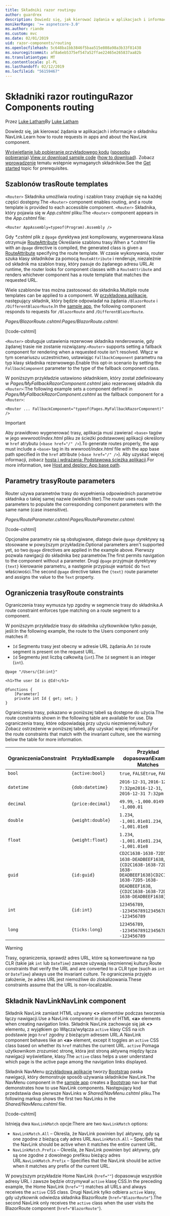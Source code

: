 ```yaml
---
title: Składniki razor routingu
author: guardrex
description: Dowiedz się, jak kierować żądania w aplikacjach i informacje o składniku NavLink.
monikerRange: '>= aspnetcore-3.0'
ms.author: riande
ms.custom: mvc
ms.date: 02/01/2019
uid: razor-components/routing
ms.openlocfilehash: 5c648ba1bb3846f5baa515e808a98a3b33f81438
ms.sourcegitcommit: af8a6eb5375ef547a52ffae22465e265837aa82b
ms.translationtype: MT
ms.contentlocale: pl-PL
ms.lasthandoff: 02/12/2019
ms.locfileid: "56159467"
---
```

# <a name="razor-components-routing"></a><span data-ttu-id="dd186-103">Składniki razor routingu</span><span class="sxs-lookup"><span data-stu-id="dd186-103">Razor Components routing</span></span>

<span data-ttu-id="dd186-104">Przez [Luke Latham](https://github.com/guardrex)</span><span class="sxs-lookup"><span data-stu-id="dd186-104">By [Luke Latham](https://github.com/guardrex)</span></span>

<span data-ttu-id="dd186-105">Dowiedz się, jak kierować żądania w aplikacjach i informacje o składniku NavLink.</span><span class="sxs-lookup"><span data-stu-id="dd186-105">Learn how to route requests in apps and about the NavLink component.</span></span>

<span data-ttu-id="dd186-106">[Wyświetlanie lub pobieranie przykładowego kodu](https://github.com/aspnet/Docs/tree/master/aspnetcore/razor-components/common/samples/) ([sposobu pobierania](xref:index#how-to-download-a-sample)).</span><span class="sxs-lookup"><span data-stu-id="dd186-106">[View or download sample code](https://github.com/aspnet/Docs/tree/master/aspnetcore/razor-components/common/samples/) ([how to download](xref:index#how-to-download-a-sample)).</span></span> <span data-ttu-id="dd186-107">Zobacz [wprowadzenie](xref:razor-components/get-started) tematu wstępnie wymaganych składników.</span><span class="sxs-lookup"><span data-stu-id="dd186-107">See the [Get started](xref:razor-components/get-started) topic for prerequisites.</span></span>

## <a name="route-templates"></a><span data-ttu-id="dd186-108">Szablonów tras</span><span class="sxs-lookup"><span data-stu-id="dd186-108">Route templates</span></span>

<span data-ttu-id="dd186-109">`<Router>` Składnika umożliwia routing i szablon trasy znajduje się na każdej części dostępny.</span><span class="sxs-lookup"><span data-stu-id="dd186-109">The `<Router>` component enables routing, and a route template is provided to each accessible component.</span></span> <span data-ttu-id="dd186-110">`<Router>` Składnika, który pojawia się w *App.cshtml* pliku:</span><span class="sxs-lookup"><span data-stu-id="dd186-110">The `<Router>` component appears in the *App.cshtml* file:</span></span>

```cshtml
<Router AppAssembly=typeof(Program).Assembly />
```

<span data-ttu-id="dd186-111">Gdy  *\*.cshtml* plik z `@page` dyrektywa jest kompilowany, wygenerowana klasa otrzymuje [RouteAttribute](/dotnet/api/microsoft.aspnetcore.mvc.routeattribute) Określanie szablonu trasy.</span><span class="sxs-lookup"><span data-stu-id="dd186-111">When a *\*.cshtml* file with an `@page` directive is compiled, the generated class is given a [RouteAttribute](/dotnet/api/microsoft.aspnetcore.mvc.routeattribute) specifying the route template.</span></span> <span data-ttu-id="dd186-112">W czasie wykonywania, router szuka klasy składników za pomocą `RouteAttribute` i renderuje, niezależnie od składnik ma szablon trasy, który pasuje do żądanego adresu URL.</span><span class="sxs-lookup"><span data-stu-id="dd186-112">At runtime, the router looks for component classes with a `RouteAttribute` and renders whichever component has a route template that matches the requested URL.</span></span>

<span data-ttu-id="dd186-113">Wiele szablonów tras można zastosować do składnika.</span><span class="sxs-lookup"><span data-stu-id="dd186-113">Multiple route templates can be applied to a component.</span></span> <span data-ttu-id="dd186-114">W [przykładową aplikację](https://github.com/aspnet/Docs/tree/master/aspnetcore/razor-components/common/samples/), następujący składnik, który będzie odpowiadał na żądania `/BlazorRoute` i `/DifferentBlazorRoute`.</span><span class="sxs-lookup"><span data-stu-id="dd186-114">In the [sample app](https://github.com/aspnet/Docs/tree/master/aspnetcore/razor-components/common/samples/), the following component responds to requests for `/BlazorRoute` and `/DifferentBlazorRoute`.</span></span>

<span data-ttu-id="dd186-115">*Pages/BlazorRoute.cshtml*:</span><span class="sxs-lookup"><span data-stu-id="dd186-115">*Pages/BlazorRoute.cshtml*:</span></span>

[!code-cshtml[](common/samples/3.x/BlazorSample/Pages/BlazorRoute.cshtml?start=1&end=4)]

<span data-ttu-id="dd186-116">`<Router>` obsługuje ustawienia rezerwowe składnika renderowanie, gdy żądanej trasie nie zostanie rozwiązany.</span><span class="sxs-lookup"><span data-stu-id="dd186-116">`<Router>` supports setting a fallback component for rendering when a requested route isn't resolved.</span></span> <span data-ttu-id="dd186-117">Włącz w tym scenariuszu uczestnictwo, ustawiając `FallbackComponent` parametru na typ klasy składnika rezerwowego.</span><span class="sxs-lookup"><span data-stu-id="dd186-117">Enable this opt-in scenario by setting the `FallbackComponent` parameter to the type of the fallback component class.</span></span>

<span data-ttu-id="dd186-118">W poniższym przykładzie ustawiono składnikiem, który został zdefiniowany w *Pages/MyFallbackRazorComponent.cshtml* jako rezerwowej składnik dla `<Router>`:</span><span class="sxs-lookup"><span data-stu-id="dd186-118">The following example sets a component defined in *Pages/MyFallbackRazorComponent.cshtml* as the fallback component for a `<Router>`:</span></span>

```cshtml
<Router ... FallbackComponent="typeof(Pages.MyFallbackRazorComponent)" />
```

> [!IMPORTANT]
> <span data-ttu-id="dd186-119">Aby prawidłowo wygenerować trasy, aplikacja musi zawierać `<base>` tagów w jego *wwwroot/index.html* pliku ze ścieżki podstawowej aplikacji określony w `href` atrybutu (`<base href="/" />`).</span><span class="sxs-lookup"><span data-stu-id="dd186-119">To generate routes properly, the app must include a `<base>` tag in its *wwwroot/index.html* file with the app base path specified in the `href` attribute (`<base href="/" />`).</span></span> <span data-ttu-id="dd186-120">Aby uzyskać więcej informacji, zobacz [hosta i wdrażania: Podstawowa ścieżka aplikacji](xref:host-and-deploy/razor-components/index#app-base-path).</span><span class="sxs-lookup"><span data-stu-id="dd186-120">For more information, see [Host and deploy: App base path](xref:host-and-deploy/razor-components/index#app-base-path).</span></span>

## <a name="route-parameters"></a><span data-ttu-id="dd186-121">Parametry trasy</span><span class="sxs-lookup"><span data-stu-id="dd186-121">Route parameters</span></span>

<span data-ttu-id="dd186-122">Router używa parametrów trasy do wypełnienia odpowiednich parametrów składnika o takiej samej nazwie (wielkich liter).</span><span class="sxs-lookup"><span data-stu-id="dd186-122">The router uses route parameters to populate the corresponding component parameters with the same name (case insensitive).</span></span>

<span data-ttu-id="dd186-123">*Pages/RouteParameter.cshtml*:</span><span class="sxs-lookup"><span data-stu-id="dd186-123">*Pages/RouteParameter.cshtml*:</span></span>

[!code-cshtml[](common/samples/3.x/BlazorSample/Pages/RouteParameter.cshtml?start=1&end=8)]

<span data-ttu-id="dd186-124">Opcjonalne parametry nie są obsługiwane, dlatego dwie `@page` dyrektywy są stosowane w powyższym przykładzie.</span><span class="sxs-lookup"><span data-stu-id="dd186-124">Optional parameters aren't supported yet, so two `@page` directives are applied in the example above.</span></span> <span data-ttu-id="dd186-125">Pierwszy pozwala nawigacji do składnika bez parametrów.</span><span class="sxs-lookup"><span data-stu-id="dd186-125">The first permits navigation to the component without a parameter.</span></span> <span data-ttu-id="dd186-126">Drugi `@page` przyjmuje dyrektywy `{text}` kierowanie parametru, a następnie przypisuje wartość do `Text` właściwości.</span><span class="sxs-lookup"><span data-stu-id="dd186-126">The second `@page` directive takes the `{text}` route parameter and assigns the value to the `Text` property.</span></span>

## <a name="route-constraints"></a><span data-ttu-id="dd186-127">Ograniczenia trasy</span><span class="sxs-lookup"><span data-stu-id="dd186-127">Route constraints</span></span>

<span data-ttu-id="dd186-128">Ograniczenia trasy wymusza typ zgodny w segmencie trasy do składnika.</span><span class="sxs-lookup"><span data-stu-id="dd186-128">A route constraint enforces type matching on a route segment to a component.</span></span>

<span data-ttu-id="dd186-129">W poniższym przykładzie trasy do składnika użytkowników tylko pasuje, jeśli:</span><span class="sxs-lookup"><span data-stu-id="dd186-129">In the following example, the route to the Users component only matches if:</span></span>

* <span data-ttu-id="dd186-130">`Id` Segmentu trasy jest obecny w adresie URL żądania.</span><span class="sxs-lookup"><span data-stu-id="dd186-130">An `Id` route segment is present on the request URL.</span></span>
* <span data-ttu-id="dd186-131">`Id` Segmentu jest liczbą całkowitą (`int`).</span><span class="sxs-lookup"><span data-stu-id="dd186-131">The `Id` segment is an integer (`int`).</span></span>

```cshtml
@page "/Users/{Id:int}"

<h1>The user Id is @Id!</h1>

@functions {
    [Parameter]
    private int Id { get; set; }
}
```

<span data-ttu-id="dd186-132">Ograniczenia trasy, pokazano w poniższej tabeli są dostępne do użycia.</span><span class="sxs-lookup"><span data-stu-id="dd186-132">The route constraints shown in the following table are available for use.</span></span> <span data-ttu-id="dd186-133">Dla ograniczenia trasy, które odpowiadają przy użyciu niezmiennej kultury Zobacz ostrzeżenie w poniższej tabeli, aby uzyskać więcej informacji.</span><span class="sxs-lookup"><span data-stu-id="dd186-133">For the route constraints that match with the invariant culture, see the warning below the table for more information.</span></span>

| <span data-ttu-id="dd186-134">Ograniczenia</span><span class="sxs-lookup"><span data-stu-id="dd186-134">Constraint</span></span> | <span data-ttu-id="dd186-135">Przykład</span><span class="sxs-lookup"><span data-stu-id="dd186-135">Example</span></span>           | <span data-ttu-id="dd186-136">Przykład dopasowań</span><span class="sxs-lookup"><span data-stu-id="dd186-136">Example Matches</span></span>                                                                  | <span data-ttu-id="dd186-137">Niezmiennej</span><span class="sxs-lookup"><span data-stu-id="dd186-137">Invariant</span></span><br><span data-ttu-id="dd186-138">kultura</span><span class="sxs-lookup"><span data-stu-id="dd186-138">culture</span></span><br><span data-ttu-id="dd186-139">parowanie</span><span class="sxs-lookup"><span data-stu-id="dd186-139">matching</span></span> |
| ---------- | ----------------- | -------------------------------------------------------------------------------- | :------------------------------: |
| `bool`     | `{active:bool}`   | <span data-ttu-id="dd186-140">`true`, `FALSE`</span><span class="sxs-lookup"><span data-stu-id="dd186-140">`true`, `FALSE`</span></span>                                                                  | <span data-ttu-id="dd186-141">Nie</span><span class="sxs-lookup"><span data-stu-id="dd186-141">No</span></span>                               |
| `datetime` | `{dob:datetime}`  | <span data-ttu-id="dd186-142">`2016-12-31`, `2016-12-31 7:32pm`</span><span class="sxs-lookup"><span data-stu-id="dd186-142">`2016-12-31`, `2016-12-31 7:32pm`</span></span>                                                | <span data-ttu-id="dd186-143">Tak</span><span class="sxs-lookup"><span data-stu-id="dd186-143">Yes</span></span>                              |
| `decimal`  | `{price:decimal}` | <span data-ttu-id="dd186-144">`49.99`, `-1,000.01`</span><span class="sxs-lookup"><span data-stu-id="dd186-144">`49.99`, `-1,000.01`</span></span>                                                             | <span data-ttu-id="dd186-145">Tak</span><span class="sxs-lookup"><span data-stu-id="dd186-145">Yes</span></span>                              |
| `double`   | `{weight:double}` | <span data-ttu-id="dd186-146">`1.234`, `-1,001.01e8`</span><span class="sxs-lookup"><span data-stu-id="dd186-146">`1.234`, `-1,001.01e8`</span></span>                                                           | <span data-ttu-id="dd186-147">Tak</span><span class="sxs-lookup"><span data-stu-id="dd186-147">Yes</span></span>                              |
| `float`    | `{weight:float}`  | <span data-ttu-id="dd186-148">`1.234`, `-1,001.01e8`</span><span class="sxs-lookup"><span data-stu-id="dd186-148">`1.234`, `-1,001.01e8`</span></span>                                                           | <span data-ttu-id="dd186-149">Tak</span><span class="sxs-lookup"><span data-stu-id="dd186-149">Yes</span></span>                              |
| `guid`     | `{id:guid}`       | <span data-ttu-id="dd186-150">`CD2C1638-1638-72D5-1638-DEADBEEF1638`, `{CD2C1638-1638-72D5-1638-DEADBEEF1638}`</span><span class="sxs-lookup"><span data-stu-id="dd186-150">`CD2C1638-1638-72D5-1638-DEADBEEF1638`, `{CD2C1638-1638-72D5-1638-DEADBEEF1638}`</span></span> | <span data-ttu-id="dd186-151">Nie</span><span class="sxs-lookup"><span data-stu-id="dd186-151">No</span></span>                               |
| `int`      | `{id:int}`        | <span data-ttu-id="dd186-152">`123456789`, `-123456789`</span><span class="sxs-lookup"><span data-stu-id="dd186-152">`123456789`, `-123456789`</span></span>                                                        | <span data-ttu-id="dd186-153">Tak</span><span class="sxs-lookup"><span data-stu-id="dd186-153">Yes</span></span>                              |
| `long`     | `{ticks:long}`    | <span data-ttu-id="dd186-154">`123456789`, `-123456789`</span><span class="sxs-lookup"><span data-stu-id="dd186-154">`123456789`, `-123456789`</span></span>                                                        | <span data-ttu-id="dd186-155">Tak</span><span class="sxs-lookup"><span data-stu-id="dd186-155">Yes</span></span>                              |

> [!WARNING]
> <span data-ttu-id="dd186-156">Trasy, ograniczenia, sprawdź adres URL, które są konwertowane na typ CLR (takie jak `int` lub `DateTime`) zawsze używają niezmiennej kultury.</span><span class="sxs-lookup"><span data-stu-id="dd186-156">Route constraints that verify the URL and are converted to a CLR type (such as `int` or `DateTime`) always use the invariant culture.</span></span> <span data-ttu-id="dd186-157">Te ograniczenia przyjęto założenie, że adres URL jest niemożliwe do zlokalizowania.</span><span class="sxs-lookup"><span data-stu-id="dd186-157">These constraints assume that the URL is non-localizable.</span></span>

## <a name="navlink-component"></a><span data-ttu-id="dd186-158">Składnik NavLink</span><span class="sxs-lookup"><span data-stu-id="dd186-158">NavLink component</span></span>

<span data-ttu-id="dd186-159">Składnik NavLink zamiast HTML używany  **\<>** elementów podczas tworzenia łączy nawigacji.</span><span class="sxs-lookup"><span data-stu-id="dd186-159">Use a NavLink component in place of HTML **\<a>** elements when creating navigation links.</span></span> <span data-ttu-id="dd186-160">Składnik NavLink zachowuje się jak  **\<>** elementu, z wyjątkiem go Włącza/wyłącza `active` klasy CSS na ich podstawie jego `href` zgodny z bieżącym adresem URL.</span><span class="sxs-lookup"><span data-stu-id="dd186-160">A NavLink component behaves like an **\<a>** element, except it toggles an `active` CSS class based on whether its `href` matches the current URL.</span></span> <span data-ttu-id="dd186-161">`active` Pomaga użytkownikom zrozumieć stronę, która jest stroną aktywną między łącza nawigacji wyświetlane, klasy.</span><span class="sxs-lookup"><span data-stu-id="dd186-161">The `active` class helps a user understand which page is the active page among the navigation links displayed.</span></span>

<span data-ttu-id="dd186-162">Składnik NavMenu [przykładową aplikację](https://github.com/aspnet/Docs/tree/master/aspnetcore/razor-components/common/samples/) tworzy [Bootstrap](https://getbootstrap.com/docs/) paska nawigacji, który demonstruje sposób używania składników NavLink.</span><span class="sxs-lookup"><span data-stu-id="dd186-162">The NavMenu component in the [sample app](https://github.com/aspnet/Docs/tree/master/aspnetcore/razor-components/common/samples/) creates a [Bootstrap](https://getbootstrap.com/docs/) nav bar that demonstrates how to use NavLink components.</span></span> <span data-ttu-id="dd186-163">Następujący kod przedstawia dwa pierwsze NavLinks w *Shared/NavMenu.cshtml* pliku.</span><span class="sxs-lookup"><span data-stu-id="dd186-163">The following markup shows the first two NavLinks in the *Shared/NavMenu.cshtml* file.</span></span>

[!code-cshtml[](common/samples/3.x/BlazorSample/Shared/NavMenu.cshtml?start=13&end=24&highlight=4-6,9-11)]

<span data-ttu-id="dd186-164">Istnieją dwa `NavLinkMatch` opcje:</span><span class="sxs-lookup"><span data-stu-id="dd186-164">There are two `NavLinkMatch` options:</span></span>

* <span data-ttu-id="dd186-165">`NavLinkMatch.All` &ndash; Określa, że NavLink powinien być aktywny, gdy są one zgodne z bieżącą cały adres URL.</span><span class="sxs-lookup"><span data-stu-id="dd186-165">`NavLinkMatch.All` &ndash; Specifies that the NavLink should be active when it matches the entire current URL.</span></span>
* <span data-ttu-id="dd186-166">`NavLinkMatch.Prefix` &ndash; Określa, że NavLink powinien być aktywny, gdy są one zgodne z dowolnego prefiksu bieżący adres URL.</span><span class="sxs-lookup"><span data-stu-id="dd186-166">`NavLinkMatch.Prefix` &ndash; Specifies that the NavLink should be active when it matches any prefix of the current URL.</span></span>

<span data-ttu-id="dd186-167">W powyższym przykładzie Home NavLink (`href=""`) dopasowuje wszystkie adresy URL i zawsze będzie otrzymywał `active` klasę CSS.</span><span class="sxs-lookup"><span data-stu-id="dd186-167">In the preceding example, the Home NavLink (`href=""`) matches all URLs and always receives the `active` CSS class.</span></span> <span data-ttu-id="dd186-168">Drugi NavLink tylko odbiera `active` klasy, gdy użytkownik odwiedza składnika BlazorRoute (`href="BlazorRoute"`).</span><span class="sxs-lookup"><span data-stu-id="dd186-168">The second NavLink only receives the `active` class when the user visits the BlazorRoute component (`href="BlazorRoute"`).</span></span>
